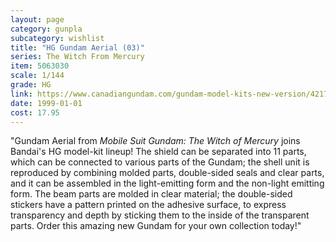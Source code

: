 ```yaml
---
layout: page
category: gunpla
subcategory: wishlist
title: "HG Gundam Aerial (03)"
series: The Witch From Mercury
item: 5063030
scale: 1/144
grade: HG
link: https://www.canadiangundam.com/gundam-model-kits-new-version/4217-hg-gundam-aerial-03.html
date: 1999-01-01
cost: 17.95
---
```


"Gundam Aerial from *Mobile Suit Gundam: The Witch of Mercury* joins Bandai's HG model-kit lineup! The shield can be separated into 11 parts, which can be connected to various parts of the Gundam; the shell unit is reproduced by combining molded parts, double-sided seals and clear parts, and it can be assembled in the light-emitting form and the non-light emitting form. The beam parts are molded in clear material; the double-sided stickers have a pattern printed on the adhesive surface, to express transparency and depth by sticking them to the inside of the transparent parts. Order this amazing new Gundam for your own collection today!"
